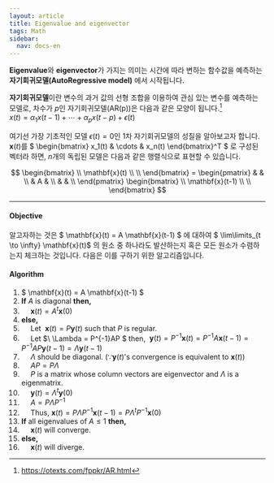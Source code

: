 ```yaml
---
layout: article
title: Eigenvalue and eigenvector
tags: Math
sidebar:
  nav: docs-en
---
```


**Eigenvalue**와 **eigenvector**가 가지는 의미는 시간에 따라 변하는 함수값을 예측하는 **자기회귀모델(AutoRegressive model)** 에서 시작됩니다. <br>

<!--more-->

**자기회귀모델**이란 변수의 과거 값의 선형 조합을 이용하여 관심 있는 변수를 예측하는 모델로, 차수가 $p$인 자기회귀모델(AR(p))은 다음과 같은 모양이 됩니다.[^1] <br>
$x(t) = \alpha_1 x(t-1) + \cdots + \alpha_p x(t-p) + \epsilon(t)$

여기선 가장 기초적인 모델 $\epsilon(t) = 0$인 1차 자기회귀모델의 성질을 알아보고자 합니다. <br>
$\mathbf{x}(t)$를 $
\begin{bmatrix}
x_1(t) & \cdots & x_n(t)
\end{bmatrix}^T
$ 로 구성된 벡터라 하면, $n$개의 독립된 모델은 다음과 같은 행렬식으로 표현할 수 있습니다. <br>

$$
\begin{bmatrix}
\\ \mathbf{x}(t) \\ \\
\end{bmatrix} =
\begin{pmatrix}
& & \\
& A & \\
& & \\
\end{pmatrix}
\begin{bmatrix}
\\ \mathbf{x}(t-1) \\ \\
\end{bmatrix}
$$

---

#### Objective <br>
알고자하는 것은 $ \mathbf{x}(t) = A \mathbf{x}(t-1) $ 에 대하여 $ \lim\limits_{t \to \infty} \mathbf{x}(t)$ 의 원소 중 하나라도 발산하는지 혹은 모든 원소가 수렴하는지 체크하는 것입니다. 다음은 이를 구하기 위한 알고리즘입니다. <br>

#### Algorithm <br>
1. $ \mathbf{x}(t) = A \mathbf{x}(t-1) $
2. **If** $A$ is diagonal **then,**
3. &emsp; $\mathbf{x}(t) = A^t \mathbf{x}(0)$
3. **else,**
4. &emsp; Let $\ \mathbf{x}(t) = P\mathbf{y}(t)$ such that $P$ is regular.
5. &emsp; Let $\ \Lambda = P^{-1}AP $ then, $\ \mathbf{y}(t) = P^{-1}\mathbf{x}(t) = P^{-1}A\mathbf{x}(t-1) = P^{-1}AP\mathbf{y}(t-1) = \Lambda \mathbf{y}(t-1)$
6. &emsp; $\Lambda$ should be diagonal. ($∵ \mathbf{y}(t)$'s convergence is equivalent to $\mathbf{x}(t)$)
7. &emsp; $AP = P\Lambda$
8. &emsp; $P$ is a matrix whose column vectors are eigenvector and $\Lambda$ is a eigenmatrix.
9. &emsp; $\mathbf{y}(t) = \Lambda^t \mathbf{y}(0)$
10. &emsp; $A = P \Lambda P^{-1}$
11. &emsp; Thus, $\mathbf{x}(t) = P \Lambda P^{-1} \mathbf{x}(t-1) = P \Lambda^t P^{-1} \mathbf{x}(0)$
12. **If** all eigenvalues of $A ≤ 1$ **then,**
13. &emsp; $\mathbf{x}(t)$ will converge.
13. **else,**
14. &emsp; $\mathbf{x}(t)$ will diverge.
[^1]: https://otexts.com/fppkr/AR.html
